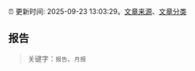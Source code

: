:alarm_clock: 更新时间: 2025-09-23 13:03:29。[文章来源](/README.md)、[文章分类](/TAGS.md)

## 报告


> 关键字：`报告`、`月报`



